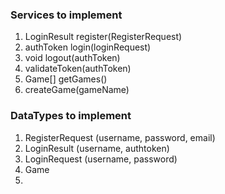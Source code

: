 ### Services to implement
1. LoginResult register(RegisterRequest)
2. authToken login(loginRequest)
3. void logout(authToken)
4. validateToken(authToken)
5. Game[] getGames()
6. createGame(gameName)

### DataTypes to implement
1. RegisterRequest (username, password, email)
2. LoginResult (username, authtoken)
2. LoginRequest (username, password)
3. Game
4. 